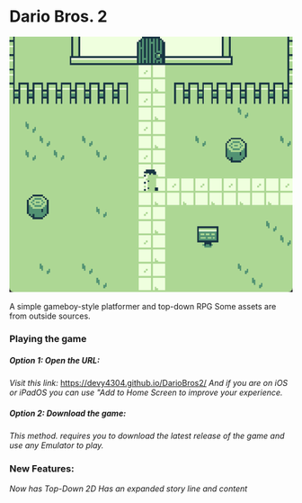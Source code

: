 # Dario Bros. 2

![](/Preview.png)

A simple gameboy-style platformer and top-down RPG
Some assets are from outside sources.

### Playing the game ###
##### Option 1: Open the URL: #####
*Visit this link:*
https://devy4304.github.io/DarioBros2/
*And if you are on iOS or iPadOS you can use "Add to Home Screen to improve your experience.*
##### Option 2: Download the game: #####
*This method. requires you to download the latest release of the game and use any Emulator to play.*

### New Features: ###
*Now has Top-Down 2D*
*Has an expanded story line and content*
